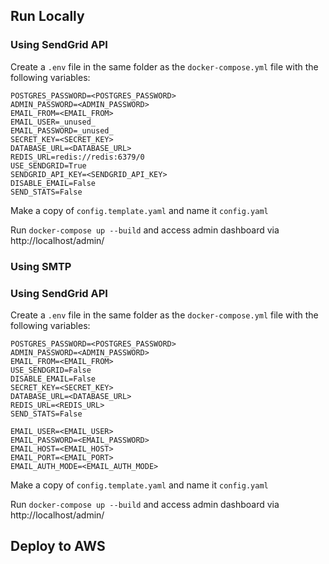 ## Run Locally
### Using SendGrid API
Create a `.env` file in the same folder as the `docker-compose.yml` file with the following variables:
```
POSTGRES_PASSWORD=<POSTGRES_PASSWORD>
ADMIN_PASSWORD=<ADMIN_PASSWORD>
EMAIL_FROM=<EMAIL_FROM>
EMAIL_USER=_unused_
EMAIL_PASSWORD=_unused_
SECRET_KEY=<SECRET_KEY>
DATABASE_URL=<DATABASE_URL>
REDIS_URL=redis://redis:6379/0
USE_SENDGRID=True
SENDGRID_API_KEY=<SENDGRID_API_KEY>
DISABLE_EMAIL=False
SEND_STATS=False
```
Make a copy of `config.template.yaml` and name it `config.yaml`

Run `docker-compose up --build` and access admin dashboard via http://localhost/admin/
### Using SMTP
### Using SendGrid API
Create a `.env` file in the same folder as the `docker-compose.yml` file with the following variables:
```
POSTGRES_PASSWORD=<POSTGRES_PASSWORD>
ADMIN_PASSWORD=<ADMIN_PASSWORD>
EMAIL_FROM=<EMAIL_FROM>
USE_SENDGRID=False
DISABLE_EMAIL=False
SECRET_KEY=<SECRET_KEY>
DATABASE_URL=<DATABASE_URL>
REDIS_URL=<REDIS_URL>
SEND_STATS=False

EMAIL_USER=<EMAIL_USER>
EMAIL_PASSWORD=<EMAIL_PASSWORD>
EMAIL_HOST=<EMAIL_HOST>
EMAIL_PORT=<EMAIL_PORT>
EMAIL_AUTH_MODE=<EMAIL_AUTH_MODE>

```
Make a copy of `config.template.yaml` and name it `config.yaml`

Run `docker-compose up --build` and access admin dashboard via http://localhost/admin/
## Deploy to AWS